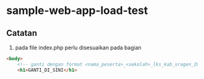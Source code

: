 # sample-web-app-load-test

## Catatan
1. pada file index.php perlu disesuaikan pada bagian
```html
<body>
    <!-- ganti dengan format <nama_peserta>_<sekolah>_lks_kab_sragen_2025 -->
    <h1>GANTI_DI_SINI</h1>
```